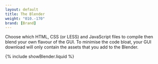 ```yaml
---
layout: default
title: The Blender
weight: "010.-170"
brand: [Brand]
---
```


<div class="row">
	<div class="col-sm-8 col-sm-offset-4 category-head lead">
		Choose which HTML, CSS (or LESS) and JavaScript files to compile then blend your own flavour of the GUI.
		To minimise the code bloat, your GUI download will only contain the assets that you add to the Blender.
	</div>
</div>

{% include showBlender.liquid %}